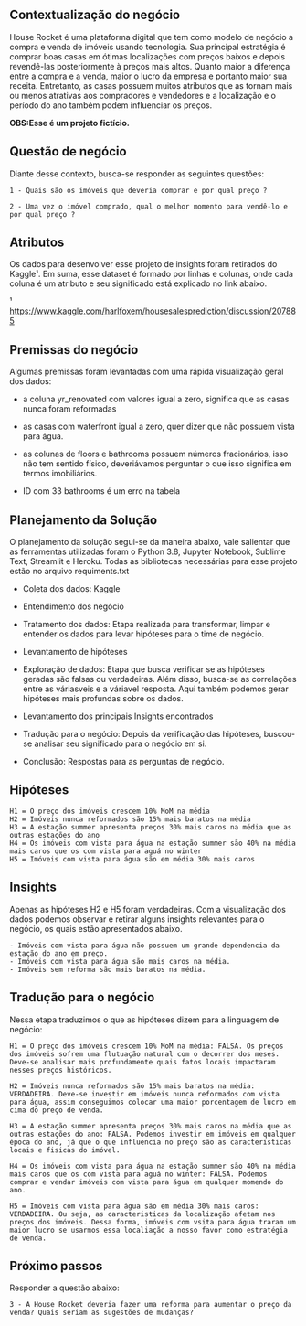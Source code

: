 ## Contextualização do negócio 

House Rocket é uma plataforma digital que tem como modelo de negócio a compra e venda de imóveis usando tecnologia. Sua principal estratégia é comprar boas casas em ótimas localizações com preços baixos e depois revendê-las posteriormente à preços mais altos. Quanto maior a diferença entre a compra e a venda, maior o lucro da empresa e portanto maior sua receita. Entretanto, as casas possuem muitos atributos que as tornam mais ou menos atrativas aos compradores e vendedores e a localização e o período do ano também podem influenciar os preços.

**OBS:Esse é um projeto fictício.**

## Questão de negócio

Diante desse contexto, busca-se responder as seguintes questões: 

    1 - Quais são os imóveis que deveria comprar e por qual preço ?

    2 - Uma vez o imóvel comprado, qual o melhor momento para vendê-lo e por qual preço ?

## Atributos 

Os dados para desenvolver esse projeto de insights foram retirados do Kaggle¹. Em suma, esse dataset é formado por linhas e colunas, onde cada coluna é um atributo e seu significado está explicado no link abaixo.

¹ https://www.kaggle.com/harlfoxem/housesalesprediction/discussion/207885

## Premissas do negócio 

Algumas premissas foram levantadas com uma rápida visualização geral dos dados:

 - a coluna yr_renovated com valores igual a zero, significa que as casas nunca foram reformadas

 - as casas com waterfront igual a zero, quer dizer que não possuem vista para água.

  - as colunas de floors e bathrooms possuem números fracionários, isso não tem sentido físico, deveriávamos perguntar o que isso significa em termos imobiliários.

  - ID com 33 bathrooms é um erro na tabela

## Planejamento da Solução

O planejamento da solução segui-se da maneira abaixo, vale salientar que as ferramentas utilizadas foram o Python 3.8, Jupyter Notebook, Sublime Text, Streamlit e Heroku. Todas as bibliotecas necessárias para esse projeto estão no arquivo requiments.txt

  - Coleta dos dados: Kaggle

  - Entendimento dos negócio
		
  - Tratamento dos dados: Etapa realizada para transformar, limpar e entender os dados para levar hipóteses para o time de negócio.

  - Levantamento de hipóteses

  - Exploração de dados: Etapa que busca verificar se as hipóteses geradas são falsas ou verdadeiras. Além disso, busca-se as correlações entre as váriasveis e a váriavel resposta. Aqui também podemos gerar hipóteses mais profundas sobre os dados.

  - Levantamento dos principais Insights encontrados

  - Tradução para o negócio: Depois da verificação das hipóteses, buscou-se analisar seu significado para o negócio em si.

  - Conclusão: Respostas para as perguntas de negócio.

## Hipóteses 

    H1 = O preço dos imóveis crescem 10% MoM na média
    H2 = Imóveis nunca reformados são 15% mais baratos na média 
    H3 = A estação summer apresenta preços 30% mais caros na média que as outras estações do ano
    H4 = Os imóveis com vista para água na estação summer são 40% na média mais caros que os com vista para aguá no winter 
    H5 = Imóveis com vista para água são em média 30% mais caros

## Insights 

Apenas as hipóteses H2 e H5 foram verdadeiras. Com a visualização dos dados podemos observar e retirar alguns insights relevantes para o negócio, os quais estão apresentados abaixo.

    - Imóveis com vista para água não possuem um grande dependencia da estação do ano em preço.
    - Imóveis com vista para água são mais caros na média. 
    - Imóveis sem reforma são mais baratos na média.

## Tradução para o negócio 

Nessa etapa traduzimos o que as hipóteses dizem para a linguagem de negócio:

    H1 = O preço dos imóveis crescem 10% MoM na média: FALSA. Os preços dos imóveis sofrem uma flutuação natural com o decorrer dos meses. Deve-se analisar mais profundamente quais fatos locais impactaram nesses preços históricos.
    
    H2 = Imóveis nunca reformados são 15% mais baratos na média: VERDADEIRA. Deve-se investir em imóveis nunca reformados com vista para água, assim conseguimos colocar uma maior porcentagem de lucro em cima do preço de venda.
    
    H3 = A estação summer apresenta preços 30% mais caros na média que as outras estações do ano: FALSA. Podemos investir em imóveis em qualquer época do ano, já que o que influencia no preço são as caracteristicas locais e fisicas do imóvel.
    
    H4 = Os imóveis com vista para água na estação summer são 40% na média mais caros que os com vista para aguá no winter: FALSA. Podemos comprar e vendar imóveis com vista para água em qualquer momendo do ano.
    
    H5 = Imóveis com vista para água são em média 30% mais caros: VERDADEIRA. Ou seja, as caracteristicas da localização afetam nos preços dos imóveis. Dessa forma, imóveis com vsita para água traram um maior lucro se usarmos essa localiação a nosso favor como estratégia de venda.


## Próximo passos
Responder a questão abaixo:

    3 - A House Rocket deveria fazer uma reforma para aumentar o preço da venda? Quais seriam as sugestões de mudanças?


